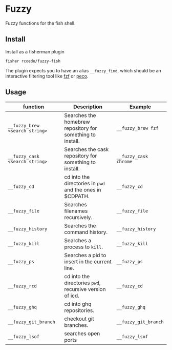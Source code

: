 # Fuzzy

Fuzzy functions for the fish shell.

## Install

Install as a fisherman plugin

```
fisher rcoedo/fuzzy-fish
```

The plugin expects you to have an alias `__fuzzy_find`, which should be an interactive filtering tool like [fzf](https://github.com/junegunn/fzf) or [peco](https://github.com/peco/peco).

## Usage

| function                       | Description                                                | Example                 |
| ------------------------------ | ---------------------------------------------------------- | ----------------------- |
| `__fuzzy_brew <search string>` | Searches the homebrew repository for something to install. | `__fuzzy_brew fzf`      |
| `__fuzzy_cask <search string>` | Searches the cask repository for something to install.     | `__fuzzy_cask chrome`   |
| `__fuzzy_cd`                   | cd into the directories in `pwd` and the ones in $CDPATH.  | `__fuzzy_cd`            |
| `__fuzzy_file`                 | Searches filenames recursively.                            | `__fuzzy_file`          |
| `__fuzzy_history`              | Searches the command history.                              | `__fuzzy_history`       |
| `__fuzzy_kill`                 | Searches a process to `kill`.                              | `__fuzzy_kill`          |
| `__fuzzy_ps`                   | Searches a pid to insert in the current line.              | `__fuzzy_ps`            |
| `__fuzzy_rcd`                  | cd into the directories `pwd`, recursive version of icd.   | `__fuzzy_cd`            |
| `__fuzzy_ghq`                  | cd into ghq repositories.                                  | `__fuzzy_ghq`           |
| `__fuzzy_git_branch`           | checkout git branches.                                     | `__fuzzy_git_branch`    |
| `__fuzzy_lsof`                 | searches open ports                                        | `__fuzzy_lsof`          |
